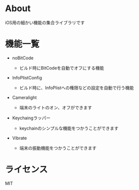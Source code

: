 
# About

iOS用の細かい機能の集合ライブラリです



# 機能一覧

* noBitCode
    * ビルド時にBitCodeを自動でオフにする機能


* InfoPlistConfig
    * ビルド時に、InfoPlistへの権限などの設定を自動で行う機能


* Cameralight
  * 端末のライトのオン、オフができます
 
    
* Keychaingラッパー
  * keychainのシンプルな機能をつかうことができます
    
* Vibrate
  * 端末の振動機能をつかうことができます


# ライセンス

MIT
